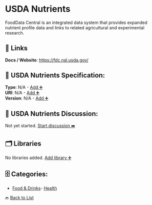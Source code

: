 # USDA Nutrients

FoodData Central is an integrated data system that provides expanded nutrient profile data and links to related agricultural and experimental research.

##  🔗 Links
**Docs / Website**: https://fdc.nal.usda.gov/

## 🧬 USDA Nutrients Specification:
**Type**: N/A - [Add ➕](https://github.com/apis-list/apis-list/edit/main/apis.yaml#L20798)  
**URI**: N/A - [Add ➕](https://github.com/apis-list/apis-list/edit/main/apis.yaml#L20798)  
**Version**: N/A - [Add ➕](https://github.com/apis-list/apis-list/edit/main/apis.yaml#L20798)

## 💬 USDA Nutrients Discussion:
Not yet started. [Start discussion ➡️](https://github.com/apis-list/apis-list/discussions/new)

## 🗂️ Libraries

No libraries added. [Add library ➕](https://github.com/apis-list/apis-list/edit/main/apis.yaml#L20798)    


## 🗄️ Categories:
- [Food & Drinks](https://github.com/apis-list/apis-list#food--drinks-)- [Health](https://github.com/apis-list/apis-list#health-)

🔙  [Back to List](https://github.com/apis-list/apis-list)
